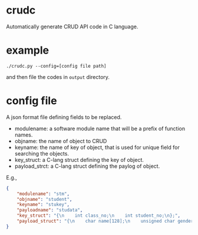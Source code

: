 # crudc
Automatically generate CRUD API code in C language. 

# example 

```
./crudc.py --config=[config file path]
```

and then file the codes in `output` directory.

# config file

A json format file defining fields to be replaced.

* modulename: a software module name that will be a prefix of function names.
* objname: the name of object to CRUD
* keyname: the name of key of object, that is used for unique field for searching the objects.
* key_struct: a C-lang struct defining the key of object.
* payload_strct: a C-lang struct defining the paylog of object.

E.g.,

```json
{
    "modulename": "stm",
    "objname": "student",
    "keyname": "stukey",
    "payloadname": "studata",
    "key_struct": "{\n    int class_no;\n    int student_no;\n};",
    "payload_struct": "{\n    char name[128];\n    unsigned char gender;\n    unsigned char age;\n};"
}
```